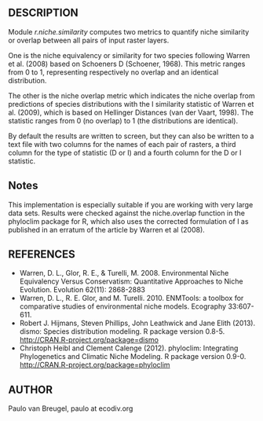 ## DESCRIPTION

Module *r.niche.similarity* computes two metrics to quantify niche similarity or overlap
between all pairs of input raster layers.

One is the niche equivalency or similarity for two species following
Warren et al. (2008) based on Schoeners D (Schoener, 1968). This metric
ranges from 0 to 1, representing respectively no overlap and an
identical distribution.

The other is the niche overlap metric which indicates the niche overlap
from predictions of species distributions with the I similarity
statistic of Warren et al. (2009), which is based on Hellinger Distances
(van der Vaart, 1998). The statistic ranges from 0 (no overlap) to 1
(the distributions are identical).

By default the results are written to screen, but they can also be
written to a text file with two columns for the names of each pair of
rasters, a third column for the type of statistic (D or I) and a fourth
column for the D or I statistic.

## Notes

This implementation is especially suitable if you are working with very
large data sets. Results were checked against the niche.overlap function
in the phyloclim package for R, which also uses the corrected
formulation of I as published in an erratum of the article by Warren et
al (2008).

## REFERENCES

- Warren, D. L., Glor, R. E., & Turelli, M. 2008. Environmental Niche
    Equivalency Versus Conservatism: Quantitative Approaches to Niche
    Evolution. Evolution 62(11): 2868-2883
- Warren, D. L., R. E. Glor, and M. Turelli. 2010. ENMTools: a toolbox
    for comparative studies of environmental niche models. Ecography
    33:607-611.
- Robert J. Hijmans, Steven Phillips, John Leathwick and Jane Elith
    (2013). dismo: Species distribution modeling. R package version
    0.8-5. http://CRAN.R-project.org/package=dismo
- Christoph Heibl and Clement Calenge (2012). phyloclim: Integrating
    Phylogenetics and Climatic Niche Modeling. R package version 0.9-0.
    http://CRAN.R-project.org/package=phyloclim

## AUTHOR

Paulo van Breugel, paulo at ecodiv.org
